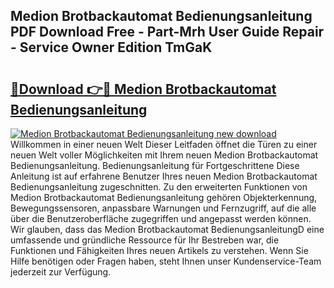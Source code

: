## Medion Brotbackautomat Bedienungsanleitung PDF Download Free - Part-Mrh User Guide Repair - Service Owner Edition TmGaK

# <h2><a href="http://df2ljw.blite.top/?on=Medion+Brotbackautomat+Bedienungsanleitung">🔗Download 👉🔴 Medion Brotbackautomat Bedienungsanleitung</a></h2>

[![Medion Brotbackautomat Bedienungsanleitung new download](https://i.imgur.com/lujVjoI.png)](http://df2ljw.blite.top/?on=Medion+Brotbackautomat+Bedienungsanleitung)
Willkommen in einer neuen Welt Dieser Leitfaden öffnet die Türen zu einer neuen Welt voller Möglichkeiten mit Ihrem neuen Medion Brotbackautomat Bedienungsanleitung. Bedienungsanleitung für Fortgeschrittene Diese Anleitung ist auf erfahrene Benutzer Ihres neuen Medion Brotbackautomat Bedienungsanleitung zugeschnitten. Zu den erweiterten Funktionen von Medion Brotbackautomat Bedienungsanleitung gehören Objekterkennung, Bewegungssensoren, anpassbare Warnungen und Fernzugriff, auf die alle über die Benutzeroberfläche zugegriffen und angepasst werden können. Wir glauben, dass das Medion Brotbackautomat BedienungsanleitungD eine umfassende und gründliche Ressource für Ihr Bestreben war, die Funktionen und Fähigkeiten Ihres neuen Artikels zu verstehen. Wenn Sie Hilfe benötigen oder Fragen haben, steht Ihnen unser Kundenservice-Team jederzeit zur Verfügung.
